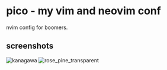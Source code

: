 # pico - my vim and neovim conf
nvim config for boomers.

## screenshots
![kanagawa](https://github.com/user-attachments/assets/ff1693d6-d784-44a6-a7b2-dc6becee5efc)
![rose_pine_transparent](https://github.com/user-attachments/assets/d98a1423-c4d2-40d9-bdce-608d5fc976c4)

